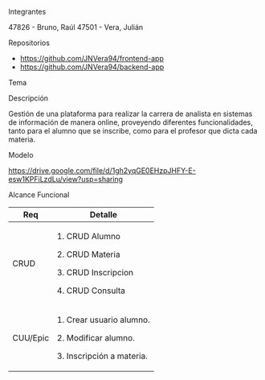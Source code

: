 ﻿Integrantes

47826 - Bruno, Raúl 47501 - Vera, Julián 

Repositorios

- https://github.com/JNVera94/frontend-app
- https://github.com/JNVera94/backend-app

Tema

Descripción

Gestión de una plataforma para realizar la carrera de analista en sistemas de información de manera online, proveyendo diferentes funcionalidades, tanto para el alumno que se inscribe, como para el profesor que dicta cada materia.

Modelo

<https://drive.google.com/file/d/1gh2yqGE0EHzpJHFY-E-esw1KPFiLzdLu/view?usp=sharing>

Alcance Funcional



|Req|Detalle|
| - | - |
|CRUD|<p>1. CRUD Alumno</p><p>2. CRUD Materia</p><p>3. CRUD Inscripcion</p><p>4. CRUD Consulta</p>|
|CUU/Epic|<p>1. Crear usuario alumno.</p><p>2. Modificar alumno.</p><p>3. Inscripción a materia.</p>

